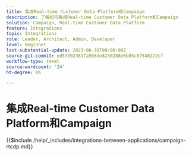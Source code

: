 ```yaml
---
title: 集成Real-time Customer Data Platform和Campaign
description: 了解如何集成Real-time Customer Data Platform和Campaign
solution: Campaign, Real-time Customer Data Platform
feature: Integrations
topic: Integrations
role: Leader, Architect, Admin, Developer
level: Beginner
last-substantial-update: 2023-06-30T00:00:00Z
source-git-commit: ed53392381fa568de8230288e6b85c87540222cf
workflow-type: tm+mt
source-wordcount: '24'
ht-degree: 0%

---
```



# 集成Real-time Customer Data Platform和Campaign

{{$include /help/_includes/integrations-between-applications/campaign-rtcdp.md}}
